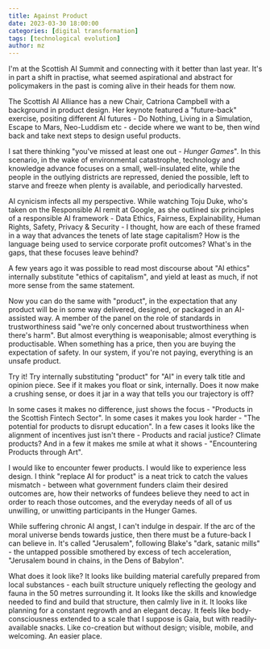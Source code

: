 ```yaml
---
title: Against Product
date: 2023-03-30 18:00:00
categories: [digital transformation]
tags: [technological evolution]
author: mz
---
```


I'm at the Scottish AI Summit and connecting with it better than last year. It's in part a shift in practise, what seemed aspirational and abstract for policymakers in the past is coming alive in their heads for them now.

The Scottish AI Alliance has a new Chair, Catriona Campbell with a background in product design. Her keynote featured a "future-back" exercise, positing different AI futures - Do Nothing, Living in a Simulation, Escape to Mars, Neo-Luddism etc - decide where we want to be, then wind back and take next steps to design useful products.

I sat there thinking "you've missed at least one out - _Hunger Games_". In this scenario, in the wake of environmental catastrophe, technology and knowledge advance focuses on a small, well-insulated elite, while the people in the outlying districts are repressed, denied the possible, left to starve and freeze when plenty is available, and periodically harvested.

AI cynicism infects all my perspective. While watching Toju Duke, who's taken on the Responsible AI remit at Google, as she outlined six principles of a responsible AI framework - Data Ethics, Fairness, Explainability, Human Rights, Safety, Privacy & Security - I thought, how are each of these framed in a way that advances the tenets of late stage capitalism? How is the language being used to service corporate profit outcomes? What's in the gaps, that these focuses leave behind?

A few years ago it was possible to read most discourse about "AI ethics" internally substitute "ethics of capitalism", and yield at least as much, if not more sense from the same statement.

Now you can do the same with "product", in the expectation that any product will be in some way delivered, designed, or packaged in an AI-assisted way. A member of the panel on the role of standards in trustworthiness said "we're only concerned about trustworthiness when there's harm". But almost everything is weaponisable; almost everything is productisable. When something has a price, then you are buying the expectation of safety. In our system, if you're not paying, everything is an unsafe product.

Try it! Try internally substituting "product" for "AI" in every talk title and opinion piece. See if it makes you float or sink, internally. Does it now make a crushing sense, or does it jar in a way that tells you our trajectory is off?

In some cases it makes no difference, just shows the focus - "Products in the Scottish Fintech Sector". In some cases it makes you look harder - "The potential for products to disrupt education". In a few cases it looks like the alignment of incentives just isn't there - Products and racial justice? Climate products? And in a few it makes me smile at what it shows - "Encountering Products through Art".

I would like to encounter fewer products. I would like to experience less design. I think "replace AI for product" is a neat trick to catch the values mismatch - between what government funders claim their desired outcomes are, how their networks of fundees believe they need to act in order to reach those outcomes, and the everyday needs of all of us unwilling, or unwitting participants in the Hunger Games.

While suffering chronic AI angst, I can't indulge in despair. If the arc of the moral universe bends towards justice, then there must be a future-back I can believe in. It's called "Jerusalem", following Blake's "dark, satanic mills" - the untapped possible smothered by excess of tech acceleration, "Jerusalem bound in chains, in the Dens of Babylon".

What does it look like? It looks like building material carefully prepared from local substances - each built structure uniquely reflecting the geology and fauna in the 50 metres surrounding it. It looks like the skills and knowledge needed to find and build that structure, then calmly live in it. It looks like planning for a constant regrowth and an elegant decay. It feels like body-consciousness extended to a scale that I suppose is Gaia, but with readily-available snacks. Like co-creation but without design; visible, mobile, and welcoming. An easier place.
